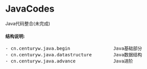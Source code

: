 # JavaCodes
Java代码整合(未完成)
<h4>结构说明:</h4>
<pre>
- cn.centuryw.java.begin                Java基础部分
- cn.centuryw.java.datastructure        Java数据结构
- cn.centuryw.java.advance              Java进阶
</pre>